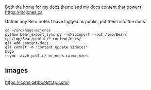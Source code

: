 Both the home for my docs theme and my docs content that powers https://mcjones.ca

Gather any Bear notes I have tagged as public, put them into the  docs.

```
cd ~/src/hugo-mcjones
python bear_export_sync.py --skipImport --out /tmp/Bear/
cp /tmp/Bear/public/* content/docs/
git add content/docs
git commit -m "Content Update $(date)"
hugo
rsync -avzh public/ mcjones.ca:mcjones
```

## Images

https://icons.getbootstrap.com/
